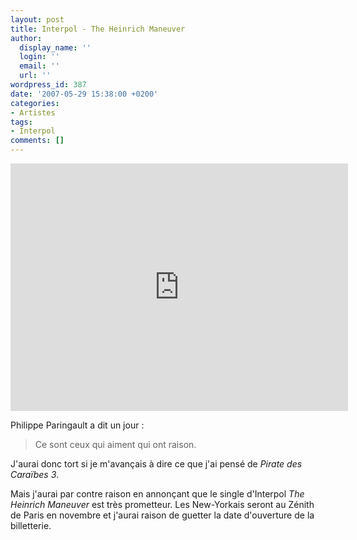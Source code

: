 ```yaml
---
layout: post
title: Interpol - The Heinrich Maneuver
author:
  display_name: ''
  login: ''
  email: ''
  url: ''
wordpress_id: 387
date: '2007-05-29 15:38:00 +0200'
categories:
- Artistes
tags:
- Interpol
comments: []
---
```

<iframe width="540" height="396" src="http://www.youtube.com/embed/Ha_bppvZ0a8" frameborder="0" allowfullscreen></iframe>

Philippe Paringault a dit un jour :

<blockquote>Ce sont ceux qui aiment qui ont raison.</blockquote>

J'aurai donc tort si je m'avançais à dire ce que j'ai pensé de *Pirate des Caraïbes 3*.

Mais j'aurai par contre raison en annonçant que le single d'Interpol *The Heinrich Maneuver* est très prometteur. Les New-Yorkais seront au Zénith de Paris en novembre et j'aurai raison de guetter la date d'ouverture de la billetterie.
